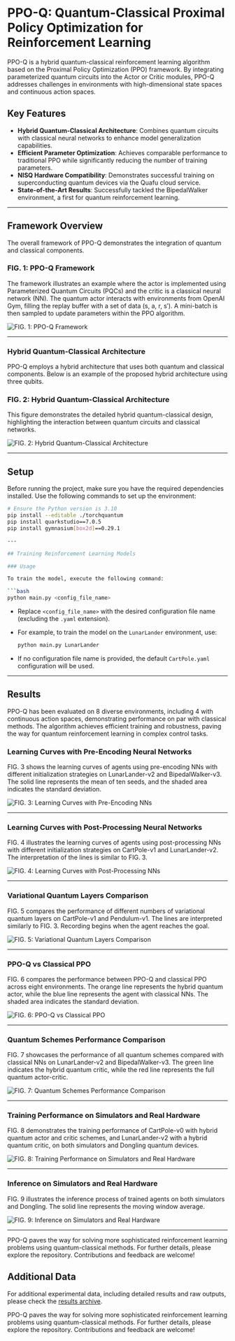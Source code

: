 # PPO-Q: Quantum-Classical Proximal Policy Optimization for Reinforcement Learning

PPO-Q is a hybrid quantum-classical reinforcement learning algorithm based on the Proximal Policy Optimization (PPO) framework. By integrating parameterized quantum circuits into the Actor or Critic modules, PPO-Q addresses challenges in environments with high-dimensional state spaces and continuous action spaces.

## Key Features

- **Hybrid Quantum-Classical Architecture**: Combines quantum circuits with classical neural networks to enhance model generalization capabilities.
- **Efficient Parameter Optimization**: Achieves comparable performance to traditional PPO while significantly reducing the number of training parameters.
- **NISQ Hardware Compatibility**: Demonstrates successful training on superconducting quantum devices via the Quafu cloud service.
- **State-of-the-Art Results**: Successfully tackled the BipedalWalker environment, a first for quantum reinforcement learning.

---

## Framework Overview

The overall framework of PPO-Q demonstrates the integration of quantum and classical components. 

### FIG. 1: PPO-Q Framework

The framework illustrates an example where the actor is implemented using Parameterized Quantum Circuits (PQCs) and the critic is a classical neural network (NN). The quantum actor interacts with environments from OpenAI Gym, filling the replay buffer with a set of data (s, a, r, s′). A mini-batch is then sampled to update parameters within the PPO algorithm.

![FIG. 1: PPO-Q Framework](./results/fig1.png)

---

### Hybrid Quantum-Classical Architecture

PPO-Q employs a hybrid architecture that uses both quantum and classical components. Below is an example of the proposed hybrid architecture using three qubits.

### FIG. 2: Hybrid Quantum-Classical Architecture

This figure demonstrates the detailed hybrid quantum-classical design, highlighting the interaction between quantum circuits and classical networks.

![FIG. 2: Hybrid Quantum-Classical Architecture](./results/fig2.png)

---

## Setup

Before running the project, make sure you have the required dependencies installed. Use the following commands to set up the environment:

```bash
# Ensure the Python version is 3.10
pip install --editable ./torchquantum
pip install quarkstudio==7.0.5
pip install gymnasium[box2d]==0.29.1

---

## Training Reinforcement Learning Models

### Usage

To train the model, execute the following command:

```bash
python main.py <config_file_name>
```

- Replace `<config_file_name>` with the desired configuration file name (excluding the `.yaml` extension).  
- For example, to train the model on the `LunarLander` environment, use:

  ```bash
  python main.py LunarLander
  ```

- If no configuration file name is provided, the default `CartPole.yaml` configuration will be used.

---

## Results

PPO-Q has been evaluated on 8 diverse environments, including 4 with continuous action spaces, demonstrating performance on par with classical methods. The algorithm achieves efficient training and robustness, paving the way for quantum reinforcement learning in complex control tasks.


### Learning Curves with Pre-Encoding Neural Networks
FIG. 3 shows the learning curves of agents using pre-encoding NNs with different initialization strategies on LunarLander-v2 and BipedalWalker-v3. The solid line represents the mean of ten seeds, and the shaded area indicates the standard deviation.

![FIG. 3: Learning Curves with Pre-Encoding NNs](./results/fig4.png)

---

### Learning Curves with Post-Processing Neural Networks
FIG. 4 illustrates the learning curves of agents using post-processing NNs with different initialization strategies on CartPole-v1 and LunarLander-v2. The interpretation of the lines is similar to FIG. 3.

![FIG. 4: Learning Curves with Post-Processing NNs](./results/fig5.png)

---

### Variational Quantum Layers Comparison
FIG. 5 compares the performance of different numbers of variational quantum layers on CartPole-v1 and Pendulum-v1. The lines are interpreted similarly to FIG. 3. Recording begins when the agent reaches the goal.

![FIG. 5: Variational Quantum Layers Comparison](./results/fig6.png)

---

### PPO-Q vs Classical PPO
FIG. 6 compares the performance between PPO-Q and classical PPO across eight environments. The orange line represents the hybrid quantum actor, while the blue line represents the agent with classical NNs. The shaded area indicates the standard deviation.

![FIG. 6: PPO-Q vs Classical PPO](./results/fig7.png)

---

### Quantum Schemes Performance Comparison
FIG. 7 showcases the performance of all quantum schemes compared with classical NNs on LunarLander-v2 and BipedalWalker-v3. The green line indicates the hybrid quantum critic, while the red line represents the full quantum actor-critic.

![FIG. 7: Quantum Schemes Performance Comparison](./results/fig8.png)

---

### Training Performance on Simulators and Real Hardware
FIG. 8 demonstrates the training performance of CartPole-v0 with hybrid quantum actor and critic schemes, and LunarLander-v2 with a hybrid quantum critic, on both simulators and Dongling quantum devices.

![FIG. 8: Training Performance on Simulators and Real Hardware](./results/fig9.png)

---

### Inference on Simulators and Real Hardware
FIG. 9 illustrates the inference process of trained agents on both simulators and Dongling. The solid line represents the moving window average.

![FIG. 9: Inference on Simulators and Real Hardware](./results/fig10.png)

---

PPO-Q paves the way for solving more sophisticated reinforcement learning problems using quantum-classical methods. For further details, please explore the repository. Contributions and feedback are welcome!


## Additional Data

For additional experimental data, including detailed results and raw outputs, please check the [results archive](./results/results.zip).

PPO-Q paves the way for solving more sophisticated reinforcement learning problems using quantum-classical methods. For further details, please explore the repository. Contributions and feedback are welcome!
